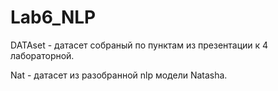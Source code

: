 # Lab6_NLP
DATAset - датасет собраный по пунктам из презентации к 4 лабораторной.

Nat - датасет из разобранной nlp модели Natasha.
